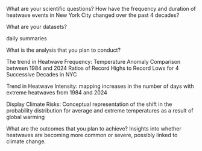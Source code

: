 What are your scientific questions?
How have the frequency and duration of heatwave events in New York City changed over the past 4 decades?

What are your datasets?

daily summaries


What is the analysis that you plan to conduct?


The trend in Heatwave Frequency: 
Temperature Anomaly Comparison between 1984 and 2024
Ratios of Record Highs to Record Lows for 4 Successive Decades in NYC 

Trend in Heatwave Intensity: 
mapping increases in the number of days with extreme heatwaves from 1984 and 2024

Display Climate Risks: 
Conceptual representation of the shift in the probability distribution for average and extreme temperatures as a result of global warming

What are the outcomes that you plan to achieve?
Insights into whether heatwaves are becoming more common or severe, possibly linked to climate change.